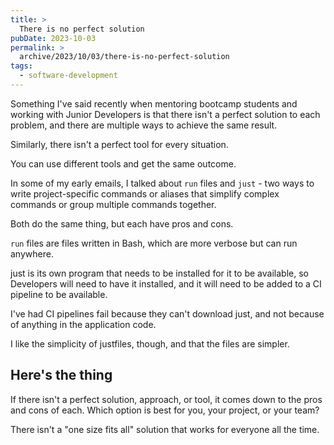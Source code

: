 ```yaml
---
title: >
  There is no perfect solution
pubDate: 2023-10-03
permalink: >
  archive/2023/10/03/there-is-no-perfect-solution
tags:
  - software-development
---
```


Something I've said recently when mentoring bootcamp students and working with Junior Developers is that there isn't a perfect solution to each problem, and there are multiple ways to achieve the same result.

Similarly, there isn't a perfect tool for every situation.

You can use different tools and get the same outcome.

In some of my early emails, I talked about `run` files and `just` - two ways to write project-specific commands or aliases that simplify complex commands or group multiple commands together.

Both do the same thing, but each have pros and cons.

`run` files are files written in Bash, which are more verbose but can run anywhere.

just is its own program that needs to be installed for it to be available, so Developers will need to have it installed, and it will need to be added to a CI pipeline to be available.

I've had CI pipelines fail because they can't download just, and not because of anything in the application code.

I like the simplicity of justfiles, though, and that the files are simpler.

## Here's the thing

If there isn't a perfect solution, approach, or tool, it comes down to the pros and cons of each. Which option is best for you, your project, or your team?

There isn't a "one size fits all" solution that works for everyone all the time.

